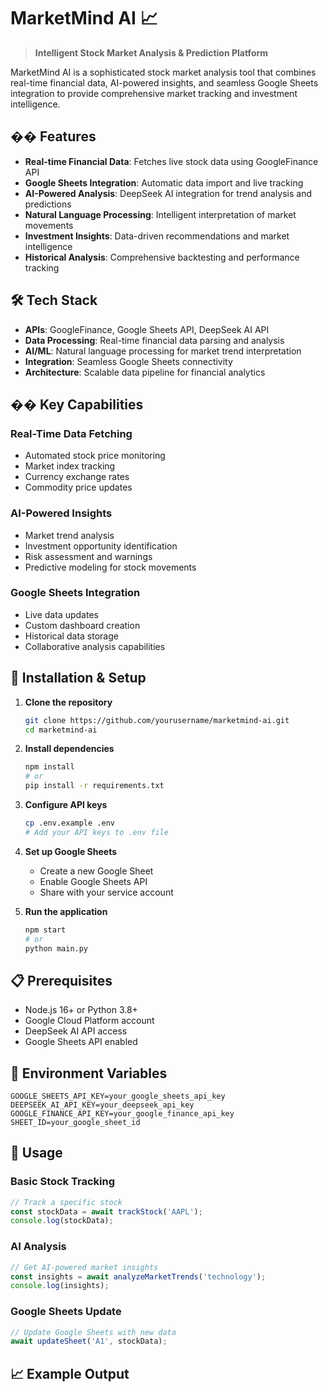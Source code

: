 # MarketMind AI 📈

> **Intelligent Stock Market Analysis & Prediction Platform**

MarketMind AI is a sophisticated stock market analysis tool that combines real-time financial data, AI-powered insights, and seamless Google Sheets integration to provide comprehensive market tracking and investment intelligence.

## �� Features

- **Real-time Financial Data**: Fetches live stock data using GoogleFinance API
- **Google Sheets Integration**: Automatic data import and live tracking
- **AI-Powered Analysis**: DeepSeek AI integration for trend analysis and predictions
- **Natural Language Processing**: Intelligent interpretation of market movements
- **Investment Insights**: Data-driven recommendations and market intelligence
- **Historical Analysis**: Comprehensive backtesting and performance tracking

## 🛠️ Tech Stack

- **APIs**: GoogleFinance, Google Sheets API, DeepSeek AI API
- **Data Processing**: Real-time financial data parsing and analysis
- **AI/ML**: Natural language processing for market trend interpretation
- **Integration**: Seamless Google Sheets connectivity
- **Architecture**: Scalable data pipeline for financial analytics

## �� Key Capabilities

### Real-Time Data Fetching
- Automated stock price monitoring
- Market index tracking
- Currency exchange rates
- Commodity price updates

### AI-Powered Insights
- Market trend analysis
- Investment opportunity identification
- Risk assessment and warnings
- Predictive modeling for stock movements

### Google Sheets Integration
- Live data updates
- Custom dashboard creation
- Historical data storage
- Collaborative analysis capabilities

## 🔧 Installation & Setup

1. **Clone the repository**
   ```bash
   git clone https://github.com/yourusername/marketmind-ai.git
   cd marketmind-ai
   ```

2. **Install dependencies**
   ```bash
   npm install
   # or
   pip install -r requirements.txt
   ```

3. **Configure API keys**
   ```bash
   cp .env.example .env
   # Add your API keys to .env file
   ```

4. **Set up Google Sheets**
   - Create a new Google Sheet
   - Enable Google Sheets API
   - Share with your service account

5. **Run the application**
   ```bash
   npm start
   # or
   python main.py
   ```

## 📋 Prerequisites

- Node.js 16+ or Python 3.8+
- Google Cloud Platform account
- DeepSeek AI API access
- Google Sheets API enabled

## 🔑 Environment Variables

```env
GOOGLE_SHEETS_API_KEY=your_google_sheets_api_key
DEEPSEEK_AI_API_KEY=your_deepseek_api_key
GOOGLE_FINANCE_API_KEY=your_google_finance_api_key
SHEET_ID=your_google_sheet_id
```

## 📖 Usage

### Basic Stock Tracking
```javascript
// Track a specific stock
const stockData = await trackStock('AAPL');
console.log(stockData);
```

### AI Analysis
```javascript
// Get AI-powered market insights
const insights = await analyzeMarketTrends('technology');
console.log(insights);
```

### Google Sheets Update
```javascript
// Update Google Sheets with new data
await updateSheet('A1', stockData);
```

## 📈 Example Output
